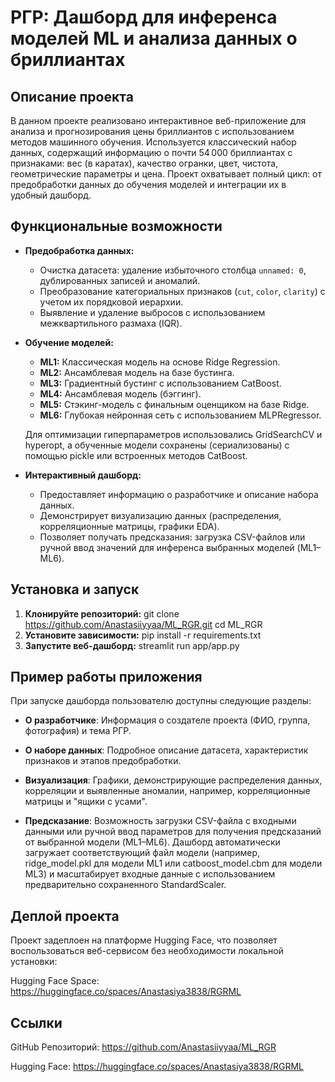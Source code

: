 # РГР: Дашборд для инференса моделей ML и анализа данных о бриллиантах

## Описание проекта

В данном проекте реализовано интерактивное веб-приложение для анализа и прогнозирования цены бриллиантов с использованием методов машинного обучения. Используется классический набор данных, содержащий информацию о почти 54 000 бриллиантах с признаками: вес (в каратах), качество огранки, цвет, чистота, геометрические параметры и цена. Проект охватывает полный цикл: от предобработки данных до обучения моделей и интеграции их в удобный дашборд.

## Функциональные возможности

- **Предобработка данных:**
  - Очистка датасета: удаление избыточного столбца `unnamed: 0`, дублированных записей и аномалий.
  - Преобразование категориальных признаков (`cut`, `color`, `clarity`) с учетом их порядковой иерархии.
  - Выявление и удаление выбросов с использованием межквартильного размаха (IQR).

- **Обучение моделей:**
  - **ML1:** Классическая модель на основе Ridge Regression.
  - **ML2:** Ансамблевая модель на базе бустинга.
  - **ML3:** Градиентный бустинг с использованием CatBoost.
  - **ML4:** Ансамблевая модель (бэггинг).
  - **ML5:** Стэкинг-модель с финальным оценщиком на базе Ridge.
  - **ML6:** Глубокая нейронная сеть с использованием MLPRegressor.
  
  Для оптимизации гиперпараметров использовались GridSearchCV и hyperopt, а обученные модели сохранены (сериализованы) с помощью pickle или встроенных методов CatBoost.

- **Интерактивный дашборд:**
  - Предоставляет информацию о разработчике и описание набора данных.
  - Демонстрирует визуализацию данных (распределения, корреляционные матрицы, графики EDA).
  - Позволяет получать предсказания: загрузка CSV-файлов или ручной ввод значений для инференса выбранных моделей (ML1–ML6).

## Установка и запуск

1. **Клонируйте репозиторий:**
    git clone https://github.com/Anastasiiyyaa/ML_RGR.git
    cd ML_RGR
2. **Установите зависимости:**
    pip install -r requirements.txt
3. **Запустите веб-дашборд:**
    streamlit run app/app.py

## Пример работы приложения
При запуске дашборда пользователю доступны следующие разделы:

- **О разработчике**: Информация о создателе проекта (ФИО, группа, фотография) и тема РГР.

- **О наборе данных**: Подробное описание датасета, характеристик признаков и этапов предобработки.

- **Визуализация**: Графики, демонстрирующие распределения данных, корреляции и выявленные аномалии, например, корреляционные матрицы и "ящики с усами".

- **Предсказание**: Возможность загрузки CSV-файла с входными данными или ручной ввод параметров для получения предсказаний от выбранной модели (ML1–ML6). Дашборд автоматически загружает соответствующий файл модели (например, ridge_model.pkl для модели ML1 или catboost_model.cbm для модели ML3) и масштабирует входные данные с использованием предварительно сохраненного StandardScaler.

## Деплой проекта
Проект задеплоен на платформе Hugging Face, что позволяет воспользоваться веб-сервисом без необходимости локальной установки:

Hugging Face Space: https://huggingface.co/spaces/Anastasiya3838/RGRML

## Ссылки
GitHub Репозиторий: https://github.com/Anastasiiyyaa/ML_RGR

Hugging Face: https://huggingface.co/spaces/Anastasiya3838/RGRML